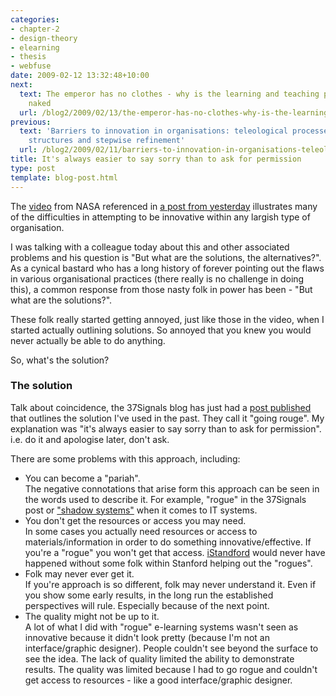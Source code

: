 ```yaml
---
categories:
- chapter-2
- design-theory
- elearning
- thesis
- webfuse
date: 2009-02-12 13:32:48+10:00
next:
  text: The emperor has no clothes - why is the learning and teaching peformance fund
    naked
  url: /blog2/2009/02/13/the-emperor-has-no-clothes-why-is-the-learning-and-teaching-peformance-fund-naked/
previous:
  text: 'Barriers to innovation in organisations: teleological processes, organisational
    structures and stepwise refinement'
  url: /blog2/2009/02/11/barriers-to-innovation-in-organisations-teleological-processes-organisational-structures-and-stepwise-refinement/
title: It's always easier to say sorry than to ask for permission
type: post
template: blog-post.html
---
```

The [video](http://www.youtube.com/watch?v=_424YskAfew) from NASA referenced in [a post from yesterday](/blog2/2009/02/11/barriers-to-innovation-in-organisations-teleological-processes-organisational-structures-and-stepwise-refinement/) illustrates many of the difficulties in attempting to be innovative within any largish type of organisation.

I was talking with a colleague today about this and other associated problems and his question is "But what are the solutions, the alternatives?". As a cynical bastard who has a long history of forever pointing out the flaws in various organisational practices (there really is no challenge in doing this), a common response from those nasty folk in power has been - "But what are the solutions?".

These folk really started getting annoyed, just like those in the video, when I started actually outlining solutions. So annoyed that you knew you would never actually be able to do anything.

So, what's the solution?

### The solution

Talk about coincidence, the 37Signals blog has just had a [post published](http://www.37signals.com/svn/posts/1572-going-rogue-inside-a-big-company-a-la-best-buy) that outlines the solution I've used in the past. They call it "going rouge". My explanation was "it's always easier to say sorry than to ask for permission". i.e. do it and apologise later, don't ask.

There are some problems with this approach, including:

- You can become a "pariah".  
    The negative connotations that arise form this approach can be seen in the words used to describe it. For example, "rogue" in the 37Signals post or ["shadow systems"](http://emergentresearchers.wordpress.com/2009/01/29/shadow-systems-not-the-demons-is-and-it-folk-make-them-out-to-be/) when it comes to IT systems.
- You don't get the resources or access you may need.  
    In some cases you actually need resources or access to materials/information in order to do something innovative/effective. If you're a "rogue" you won't get that access. [iStandford](http://www.time.com/time/business/article/0,8599,1869169,00.html) would never have happened without some folk within Stanford helping out the "rogues".
- Folk may never ever get it.  
    If you're approach is so different, folk may never understand it. Even if you show some early results, in the long run the established perspectives will rule. Especially because of the next point.
- The quality might not be up to it.  
    A lot of what I did with "rogue" e-learning systems wasn't seen as innovative because it didn't look pretty (because I'm not an interface/graphic designer). People couldn't see beyond the surface to see the idea. The lack of quality limited the ability to demonstrate results. The quality was limited because I had to go rogue and couldn't get access to resources - like a good interface/graphic designer.